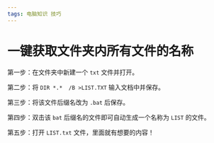 ```yaml
---
tags: 电脑知识 技巧 
---
```

# 一键获取文件夹内所有文件的名称

第一步：在文件夹中新建一个 `txt` 文件并打开。

第二步：将 `DIR *.*  /B >LIST.TXT` 输入文档中并保存。

第三步：将该文件后缀名改为 `.bat` 后保存。

第四步：双击该 `bat` 后缀名的文件即可自动生成一个名称为 `LIST` 的文件。

第五步：打开 `LIST.txt` 文件，里面就有想要的内容！